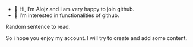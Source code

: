 - 👋 Hi, I’m Alojz and i am very happy to join github.
- 👀 I’m interested in functionalities of github.

Random sentence to read.

So i hope you enjoy my account. I will try to create and add some content.
